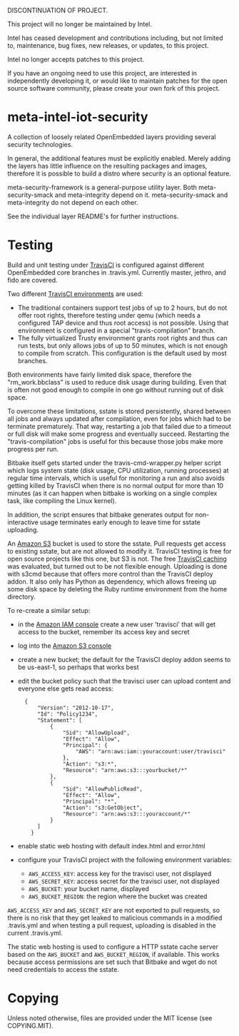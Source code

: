 DISCONTINUATION OF PROJECT.

This project will no longer be maintained by Intel.

Intel has ceased development and contributions including, but not limited to, maintenance, bug fixes, new releases, or updates, to this project. 

Intel no longer accepts patches to this project.

If you have an ongoing need to use this project, are interested in independently developing it, or would like to maintain patches for the open source software community, please create your own fork of this project. 
# meta-intel-iot-security

A collection of loosely related OpenEmbedded layers providing several
security technologies.

In general, the additional features must be explicitly enabled.
Merely adding the layers has little influence on the resulting
packages and images, therefore it is possible to build a distro where
security is an optional feature.

meta-security-framework is a general-purpose utility layer. Both
meta-security-smack and meta-integrity depend on
it. meta-security-smack and meta-integrity do not depend on each
other.

See the individual layer README's for further instructions.


# Testing

Build and unit testing under [TravisCI][] is configured against
different OpenEmbedded core branches in .travis.yml. Currently master,
jethro, and fido are covered.

Two different [TravisCI environments][] are used:

* The traditional containers support test jobs of up to 2 hours, but
  do not offer root rights, therefore testing under qemu (which needs a
  configured TAP device and thus root access) is not possible. Using that
  environment is configured in a special "travis-compilation" branch.
* The fully virtualized Trusty environment grants root rights and thus can
  run tests, but only allows jobs of up to 50 minutes, which is not
  enough to compile from scratch. This configuration is the default used
  by most branches.

Both environments have fairly limited disk space, therefore the
"rm_work.bbclass" is used to reduce disk usage during building. Even
that is often not good enough to compile in one go without running out
of disk space.

To overcome these limitations, sstate is stored persistently, shared
between all jobs and always updated after compilation, even for jobs
which had to be terminate prematurely. That way, restarting a job that
failed due to a timeout or full disk will make some progress and
eventually succeed. Restarting the "travis-compilation" jobs is useful
for this because those jobs make more progress per run.

Bitbake itself gets started under the travis-cmd-wrapper.py helper
script which logs system state (disk usage, CPU utilization, running
processes) at regular time intervals, which is useful for monitoring a
run and also avoids getting killed by TravisCI when there is no normal
output for more than 10 minutes (as it can happen when bitbake is
working on a single complex task, like compiling the Linux kernel).

In addition, the script ensures that bitbake generates output for
non-interactive usage terminates early enough to leave time for sstate
uploading.

An [Amazon S3][] bucket is used to store the sstate. Pull requests get
access to existing sstate, but are not allowed to modify it. TravisCI
testing is free for open source projects like this one, but S3 is
not. The free [TravisCI caching][] was evaluated, but turned out to be
not flexible enough. Uploading is done with s3cmd because that offers
more control than the TravisCI deploy addon. It also only has Python
as dependency, which allows freeing up some disk space by deleting the
Ruby runtime environment from the home directory.

To re-create a similar setup:

* in the [Amazon IAM console][] create a new user 'travisci' that will
  get access to the bucket, remember its access key and secret
* log into the [Amazon S3 console][]
* create a new bucket; the default for the TravisCI deploy addon seems
  to be us-east-1, so perhaps that works best
* edit the bucket policy such that the travisci user can upload content and everyone else gets read access:

        {
        	"Version": "2012-10-17",
        	"Id": "Policy1234",
        	"Statement": [
        		{
        			"Sid": "AllowUpload",
        			"Effect": "Allow",
        			"Principal": {
        				"AWS": "arn:aws:iam::youraccount:user/travisci"
        			},
        			"Action": "s3:*",
        			"Resource": "arn:aws:s3:::yourbucket/*"
        		},
        		{
        			"Sid": "AllowPublicRead",
        			"Effect": "Allow",
        			"Principal": "*",
        			"Action": "s3:GetObject",
        			"Resource": "arn:aws:s3:::youraccount/*"
        		}
        	]
          }
* enable static web hosting with default index.html and error.html
* configure your TravisCI project with the following environment variables:
  * ``AWS_ACCESS_KEY``: access key for the travisci user, not displayed
  * ``AWS_SECRET_KEY``: access secret for the travisci user, not displayed
  * ``AWS_BUCKET``: your bucket name, displayed
  * ``AWS_BUCKET_REGION``: the region where the bucket was created

``AWS_ACCESS_KEY`` and ``AWS_SECRET_KEY`` are not exported to pull requests,
so there is no risk that they get leaked to malicious commands in a
modified .travis.yml and when testing a pull request, uploading is
disabled in the current .travis.yml.

The static web hosting is used to configure a HTTP sstate cache server
based on the ``AWS_BUCKET`` and ``AWS_BUCKET_REGION``, if
available. This works because access permissions are set such that
Bitbake and wget do not need credentials to access the sstate.

[TravisCI]: https://travis-ci.org/
[TravisCI environments]: https://docs.travis-ci.com/user/ci-environment/
[TravisCI caching]: https://docs.travis-ci.com/user/caching
[Amazon S3]: https://aws.amazon.com/s3/
[Amazon IAM console]: https://console.aws.amazon.com/iam
[Amazon S3 console]: https://console.aws.amazon.com/s3


# Copying

Unless noted otherwise, files are provided under the MIT license (see
COPYING.MIT).
